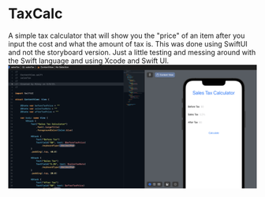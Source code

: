 # TaxCalc
A simple tax calculator that will show you the "price" of an item after you input the cost and what the amount of tax is. This was done using SwiftUI and not the storyboard version. Just a little testing and messing around with the Swift language and using Xcode and Swift UI.
![Xcode screen with code](/Images/XcodeScreen.png)


